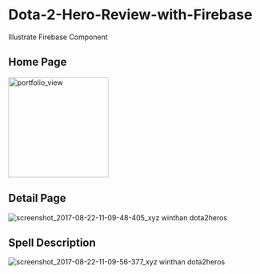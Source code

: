 # Dota-2-Hero-Review-with-Firebase
Illustrate Firebase Component

<h2>Home Page</h2>

<img width="200" alt="portfolio_view" src="https://user-images.githubusercontent.com/13495028/29553365-e1143cea-8740-11e7-8587-76fe8ddb46fb.png">

<h2>Detail Page</h2>

![screenshot_2017-08-22-11-09-48-405_xyz winthan dota2heros](https://user-images.githubusercontent.com/13495028/29553441-41eb6ac0-8741-11e7-8097-cbd466bce21b.png)

<h2>Spell Description</h2>

![screenshot_2017-08-22-11-09-56-377_xyz winthan dota2heros](https://user-images.githubusercontent.com/13495028/29553506-70e80630-8741-11e7-9e9f-d3209cb6f390.png)


